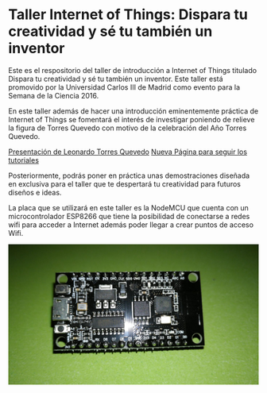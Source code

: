 # Taller Internet of Things: Dispara tu creatividad y sé tu también un inventor

Este es el respositorio del taller de introducción a Internet of Things titulado Dispara tu creatividad y sé tu también un inventor. Este taller está promovido por la Universidad Carlos III de Madrid como evento para la Semana de la Ciencia 2016.

En este taller además de hacer una introducción eminentemente práctica de Internet of Things se fomentará el interés de investigar poniendo de relieve la figura de Torres Quevedo con motivo de la celebración del Año Torres Quevedo.

[Presentación de Leonardo Torres Quevedo](https://ysinotelodigo.github.io/TallerIoT/presentacion%20TQ%20IoT/)
[Nueva Página para seguir los tutoriales](https://ysinotelodigo.github.io/TallerIoT/workshop)

Posteriormente, podrás poner en práctica unas demostraciones diseñada en exclusiva para el taller que te despertará tu creatividad para futuros diseños e ideas.

La placa que se utilizará en este taller es la NodeMCU que cuenta con un microcontrolador ESP8266 que tiene la posibilidad de conectarse a redes wifi para acceder a Internet además poder llegar a crear puntos de acceso Wifi.

![NodeMCU](https://raw.githubusercontent.com/ysinotelodigo/TallerIoT/master/recursos%20tutoriales/nodeMCU.png)
